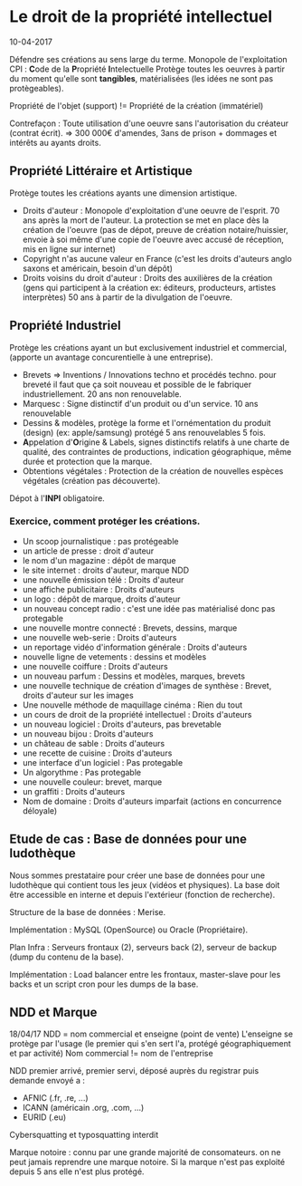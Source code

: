 # Le droit de la propriété intellectuel
10-04-2017

Défendre ses créations au sens large du terme.
Monopole de l'exploitation
CPI : **C**ode de la **P**ropriété **I**ntelectuelle
Protège toutes les oeuvres à partir du moment qu'elle sont **tangibles**, matérialisées (les idées ne sont pas protègeables).

Propriété de l'objet (support) != Propriété de la création (immatériel)

Contrefaçon : Toute utilisation d'une oeuvre sans l'autorisation du créateur (contrat écrit). => 300 000€ d'amendes, 3ans de prison + dommages et intérêts au ayants droits.

## **P**ropriété **L**ittéraire et **A**rtistique
Protège toutes les créations ayants une dimension artistique.
* Droits d'auteur : Monopole d'exploitation d'une oeuvre de l'esprit. 70 ans après la mort de l'auteur. La protection se met en place dès la création de l'oeuvre (pas de dépot, preuve de création notaire/huissier, envoie à soi même d'une copie de l'oeuvre avec accusé de réception, mis en ligne sur internet)
* Copyright n'as aucune valeur en France (c'est les droits d'auteurs anglo saxons et américain, besoin d'un dépôt)
* Droits voisins du droit d'auteur : Droits des auxilières de la création (gens qui participent à la création ex: éditeurs, producteurs, artistes interprètes) 50 ans à partir de la divulgation de l'oeuvre.


## **P**ropriété **I**ndustriel
Protège les créations ayant un but exclusivement industriel et commercial, (apporte un avantage concurentielle à une entreprise).
* Brevets => Inventions / Innovations techno et procédés techno.
pour breveté il faut que ça soit nouveau et possible de le fabriquer industriellement. 20 ans non renouvelable.
* Marquesc : Signe distinctif d'un produit ou d'un service. 10 ans renouvelable
* Dessins & modèles, protège la forme et l'ornémentation du produit (design) (ex: apple/samsung) protégé 5 ans renouvelables 5 fois.
* **A**ppelation d'**O**rigine & Labels, signes distinctifs relatifs à une charte de qualité, des contraintes de productions, indication géographique, même durée et protection que la marque.
* Obtentions végétales : Protection de la création de nouvelles espèces végétales (création pas découverte).

Dépot à l'**INPI** obligatoire.

### Exercice, comment protéger les créations.

* Un scoop journalistique : pas protégeable
* un article de presse : droit d'auteur
* le nom d'un magazine : dépôt de marque
* le site internet : droits d'auteur, marque NDD
* une nouvelle émission télé : Droits d'auteur
* une affiche publicitaire : Droits d'auteurs
* un logo : dépôt de marque, droits d'auteur
* un nouveau concept radio : c'est une idée pas matérialisé donc pas protegable
* une nouvelle montre connecté : Brevets, dessins, marque
* une nouvelle web-serie : Droits d'auteurs
* un reportage vidéo d'information générale : Droits d'auteurs
* nouvelle ligne de vetements : dessins et modèles
* une nouvelle coiffure : Droits d'auteurs
* un nouveau parfum : Dessins et modèles, marques, brevets
* une nouvelle technique de création d'images de synthèse : Brevet, droits d'auteur sur les images
* Une nouvelle méthode de maquillage cinéma : Rien du tout
* un cours de droit de la propriété intellectuel : Droits d'auteurs
* un nouveau logiciel : Droits d'auteurs, pas brevetable
* un nouveau bijou : Droits d'auteurs
* un château de sable : Droits d'auteurs
* une recette de cuisine : Droits d'auteurs
* une interface d'un logiciel : Pas protegable
* Un algorythme : Pas protegable
* une nouvelle couleur: brevet, marque
* un graffiti : Droits d'auteurs
* Nom de domaine : Droits d'auteurs imparfait (actions en concurrence déloyale)

## Etude de cas : Base de données pour une ludothèque

Nous sommes prestataire pour créer une base de données pour une ludothèque qui contient tous les jeux (vidéos et physiques).
La base doit être accessible en interne et depuis l'extérieur (fonction de recherche).

Structure de la base de données : Merise.

Implémentation : MySQL (OpenSource) ou Oracle (Propriétaire).

Plan Infra : Serveurs frontaux (2), serveurs back (2), serveur de backup (dump du contenu de la base).

Implémentation : Load balancer entre les frontaux, master-slave pour les backs et un script cron pour les dumps de la base.

## NDD et Marque
18/04/17
NDD = nom commercial et enseigne (point de vente)
L'enseigne se protège par l'usage (le premier qui s'en sert l'a, protégé géographiquement et par activité)
Nom commercial != nom de l'entreprise

NDD premier arrivé, premier servi, déposé auprès du registrar puis demande envoyé a :
* AFNIC (.fr, .re, ...)
* ICANN (américain .org, .com, ...)
* EURID (.eu)

Cybersquatting et typosquatting interdit

Marque notoire : connu par une grande majorité de consomateurs. on ne peut jamais reprendre une marque notoire.
Si la marque n'est pas exploité depuis 5 ans elle n'est plus protégé.
